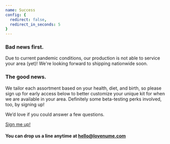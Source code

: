 ```yaml
---
name: Success
config: {
  redirect: false,
  redirect_in_seconds: 5
}
---
```


<section>

### Bad news first.

Due to current pandemic conditions, our production is not able to service your area (yet)! We're looking forward to shipping nationwide soon.

</section>

<section>

### The good news.

We tailor each assortment based on your health, diet, and birth, so please sign up for early access below to better customize your unique kit for when we are available in your area. Definitely some beta-testing perks involved, too, by signing up!

We’d love if you could answer a few questions.

<a href="/#get-started" class="callout-cta">Sign me up!</a>

</section>


<section>

#### You can drop us a line anytime at [hello@lovenume.com](mailto:hello@lovenume.com)

</section>
